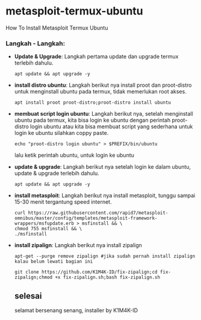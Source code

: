# metasploit-termux-ubuntu
How To Install Metasploit Termux Ubuntu

### Langkah - Langkah:
- **Update & Upgrade**: Langkah pertama update dan upgrade termux terlebih dahulu.
  ```
  apt update && apt upgrade -y
  ```
- **install distro ubuntu**: Langkah berikut nya install proot dan proot-distro untuk menginstall ubuntu pada termux, tidak memerlukan root akses.
  ```
  apt install proot proot-distro;proot-distro install ubuntu
  ```
- **membuat script login ubuntu**: Langkah berikut nya, setelah menginstall ubuntu pada termux, kita bisa login ke ubuntu dengan perintah proot-distro login ubuntu atau kita bisa membuat script yang sederhana untuk login ke ubuntu silahkan coppy paste.
  ```
  echo "proot-distro login ubuntu" > $PREFIX/bin/ubuntu
  ```
  lalu ketik perintah ubuntu, untuk login ke ubuntu
- **update & upgrade**: Langkah berikut nya setelah login ke dalam ubuntu, update & upgrade terlebih dahulu.
  ```
  apt update && apt upgrade -y
  ```
- **install metasploit**: Langkah berikut nya install metasploit, tunggu sampai 15-30 menit tergantung speed internet.
  ```
  curl https://raw.githubusercontent.com/rapid7/metasploit-omnibus/master/config/templates/metasploit-framework-wrappers/msfupdate.erb > msfinstall && \
  chmod 755 msfinstall && \
  ./msfinstall
  ```
- **install zipalign**: Langkah berikut nya install zipalign
  ```
  apt-get --purge remove zipalign #jika sudah pernah install zipalign kalau belum lewati bagian ini

  git clone https://github.com/K1M4K-ID/fix-zipalign;cd fix-zipalign;chmod +x fix-zipalign.sh;bash fix-zipalign.sh
  ```

  ## selesai
  selamat bersenang senang, installer by K1M4K-ID
  
